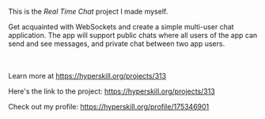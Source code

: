 This is the *Real Time Chat* project I made myself.


<p>Get acquainted with WebSockets and create a simple multi-user chat application. The app will support public chats where all users of the app can send and see messages, and private chat between two app users.</p><br/><br/>Learn more at <a href="https://hyperskill.org/projects/313?utm_source=ide&utm_medium=ide&utm_campaign=ide&utm_content=project-card">https://hyperskill.org/projects/313</a>

Here's the link to the project: https://hyperskill.org/projects/313

Check out my profile: https://hyperskill.org/profile/175346901
